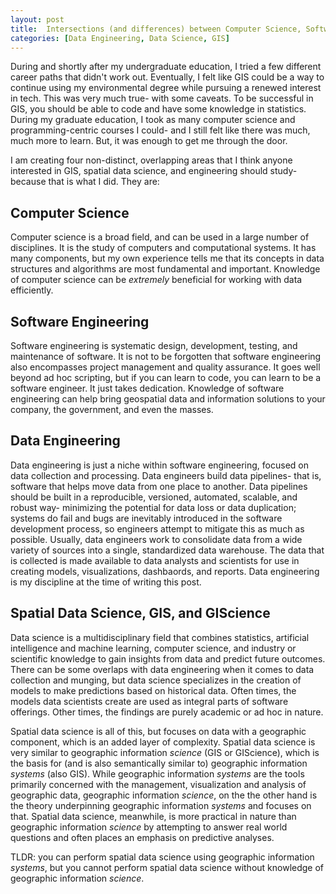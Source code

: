 ```yaml
---
layout: post
title:  Intersections (and differences) between Computer Science, Software Engineering, Data Engineering, Spatial Data Science and GIS
categories: [Data Engineering, Data Science, GIS]
---
```


During and shortly after my undergraduate education, I tried a few different career paths that didn't work out. Eventually, I felt like GIS could be a way to continue using my environmental degree while pursuing a renewed interest in tech. This was very much true- with some caveats. To be successful in GIS, you should be able to code and have some knowledge in statistics. During my graduate education, I took as many computer science and programming-centric courses I could- and I still felt like there was much, much more to learn. But, it was enough to get me through the door.

I am creating four non-distinct, overlapping areas that I think anyone interested in GIS, spatial data science, and engineering should study- because that is what I did. They are:

## Computer Science
Computer science is a broad field, and can be used in a large number of disciplines. It is the study of computers and computational systems. It has many components, but my own experience tells me that its concepts in data structures and algorithms are most fundamental and important. Knowledge of computer science can be *extremely* beneficial for working with data efficiently.

## Software Engineering
Software engineering is systematic design, development, testing, and maintenance of software. It is not to be forgotten that software engineering also encompasses project management and quality assurance. It goes well beyond ad hoc scripting, but if you can learn to code, you can learn to be a software engineer. It just takes dedication. Knowledge of software engineering can help bring geospatial data and information solutions to your company, the government, and even the masses.

## Data Engineering
Data engineering is just a niche within software engineering, focused on data collection and processing. Data engineers build data pipelines- that is, software that helps move data from one place to another. Data pipelines should be built in a reproducible, versioned, automated, scalable, and robust way- minimizing the potential for data loss or data duplication; systems do fail and bugs are inevitably introduced in the software development process, so engineers attempt to mitigate this as much as possible. Usually, data engineers work to consolidate data from a wide variety of sources into a single, standardized data warehouse. The data that is collected is made available to data analysts and scientists for use in creating models, visualizations, dashbaords, and reports. Data engineering is my discipline at the time of writing this post.

## Spatial Data Science, GIS, and GIScience
Data science is a multidisciplinary field that combines statistics, artificial intelligence and machine learning, computer science, and industry or scientific knowledge to gain insights from data and predict future outcomes. There can be some overlaps with data engineering when it comes to data collection and munging, but data science specializes in the creation of models to make predictions based on historical data. Often times, the models data scientists create are used as integral parts of software offerings. Other times, the findings are purely academic or ad hoc in nature.

Spatial data science is all of this, but focuses on data with a geographic component, which is an added layer of complexity. Spatial data science is very similar to geographic information *science* (GIS or GIScience), which is the basis for (and is also semantically similar to) geographic information *systems* (also GIS). While geographic information *systems* are the tools primarily concerned with the management, visualization and analysis of geographic data, geographic information *science*, on the the other hand is the theory underpinning geographic information *systems* and focuses on that. Spatial data science, meanwhile, is more practical in nature than geographic information *science* by attempting to answer real world questions and often places an emphasis on predictive analyses.

TLDR: you can perform spatial data science using geographic information *systems*, but you cannot perform spatial data science without knowledge of geographic information *science*.
